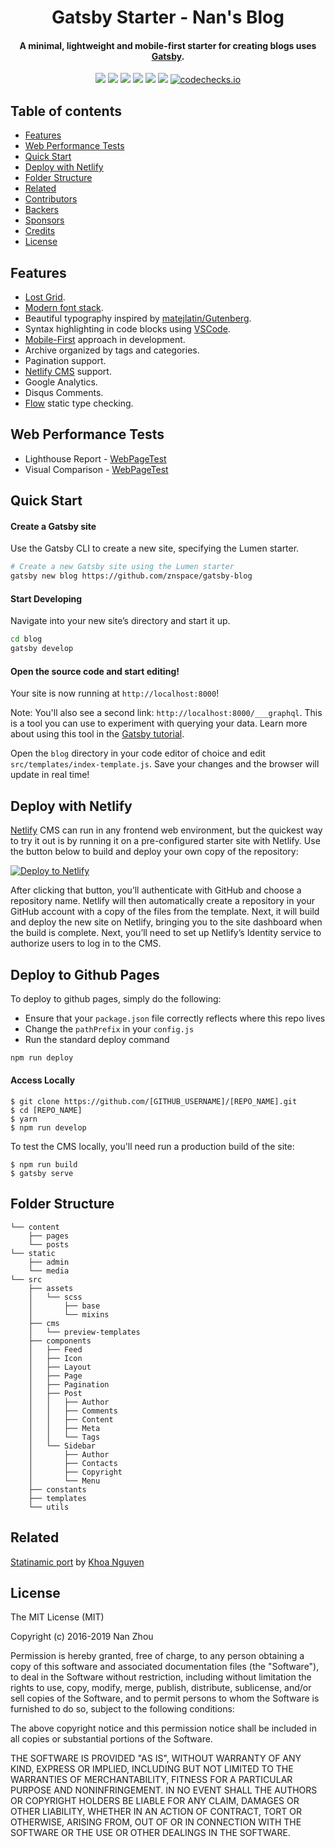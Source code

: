 <h1 align="center">
  Gatsby Starter - Nan's Blog
</h1>

<h4 align="center">
  A minimal, lightweight and mobile-first starter for creating blogs uses <a href="https://github.com/gatsbyjs/gatsby" target="_blank">Gatsby</a>.
</h4>

<p align="center">
    <a target="_blank" href="https://circleci.com/gh/ZNspace/gatsby-blog"><img src="https://circleci.com/gh/ZNspace/gatsby-blog.svg?style=svg"></a>
    <a target="_blank" href="https://travis-ci.com/ZNspace/gatsby-blog/"><img src="https://travis-ci.com/ZNspace/gatsby-blog.svg?branch=master"/></a>
    <a href="https://codecov.io/gh/ZNspace/gatsby-blog"><img src="https://codecov.io/gh/ZNspace/gatsby-blog/branch/master/graph/badge.svg" /></a>
    <a href="https://www.codacy.com/manual/ZNspace/gatsby-blog?utm_source=github.com&amp;utm_medium=referral&amp;utm_content=ZNspace/gatsby-blog&amp;utm_campaign=Badge_Grade"><img src="https://api.codacy.com/project/badge/Grade/e6af4a3ee08e4ed8ac929e65674f1a68"/></a>
    <a href="https://app.fossa.com/projects/git%2Bgithub.com%2FZNspace%2Fgatsby-blog?ref=badge_shield" alt="FOSSA Status"><img src="https://app.fossa.com/api/projects/git%2Bgithub.com%2FZNspace%2Fgatsby-blog.svg?type=shield"/></a>
    <a href="http://github.com/znspace/gatsby-blog" alt="GitHub Actions status"><img src="https://github.com/znspace/gatsby-blog/workflows/Node%20CI/badge.svg"/></a>
    <a href="https://codechecks.io"><img src="https://raw.githubusercontent.com/codechecks/docs/master/images/badges/badge-default.svg?sanitize=true" alt="codechecks.io" /></a>
</p>

## Table of contents

- [Features](http://github.com/znspace/gatsby-blog#features)
- [Web Performance Tests](http://github.com/znspace/gatsby-blog#web-performance-tests)
- [Quick Start](http://github.com/znspace/gatsby-blog#quick-start)
- [Deploy with Netlify](http://github.com/znspace/gatsby-blog#deploy-with-netlify)
- [Folder Structure](http://github.com/znspace/gatsby-blog#folder-structure)
- [Related](http://github.com/znspace/gatsby-blog#related)
- [Contributors](http://github.com/znspace/gatsby-blog#contributors)
- [Backers](http://github.com/znspace/gatsby-blog#backers)
- [Sponsors](http://github.com/znspace/gatsby-blog#sponsors)
- [Credits](http://github.com/znspace/gatsby-blog#credits)
- [License](http://github.com/znspace/gatsby-blog#license)

## Features

- [Lost Grid](http://lostgrid.org).
- [Modern font stack](https://bitsofco.de/the-new-system-font-stack).
- Beautiful typography inspired by [matejlatin/Gutenberg](https://github.com/matejlatin/Gutenberg).
- Syntax highlighting in code blocks using [VSCode](https://github.com/andrewbranch/gatsby-remark-vscode).
- [Mobile-First](https://medium.com/@mrmrs_/mobile-first-css-48bc4cc3f60f) approach in development.
- Archive organized by tags and categories.
- Pagination support.
- [Netlify CMS](https://www.netlifycms.org) support.
- Google Analytics.
- Disqus Comments.
- [Flow](https://flow.org/) static type checking.

## Web Performance Tests

- Lighthouse Report - [WebPageTest](https://googlechrome.github.io/lighthouse/viewer/?psiurl=https%3A%2F%2Fblog.znspace.cn%2F&strategy=mobile&category=performance&category=accessibility&category=best-practices&category=seo&category=pwa&utm_source=lh-chrome-ext)
- Visual Comparison - [WebPageTest](https://www.webpagetest.org/result/200326_TV_c4ce3dbeb670bfbefc0e77a60e340ac6/)

## Quick Start

#### Create a Gatsby site

Use the Gatsby CLI to create a new site, specifying the Lumen starter.

```sh
# Create a new Gatsby site using the Lumen starter
gatsby new blog https://github.com/znspace/gatsby-blog
```

#### Start Developing

Navigate into your new site’s directory and start it up.

```sh
cd blog
gatsby develop
```

#### Open the source code and start editing!

Your site is now running at `http://localhost:8000`!

Note: You'll also see a second link: `http://localhost:8000/___graphql`. This is a tool you can use to experiment with querying your data. Learn more about using this tool in the [Gatsby tutorial](https://www.gatsbyjs.org/tutorial/part-five/#introducing-graphiql).

Open the `blog` directory in your code editor of choice and edit `src/templates/index-template.js`. Save your changes and the browser will update in real time!

## Deploy with Netlify

[Netlify](https://netlify.com) CMS can run in any frontend web environment, but the quickest way to try it out is by running it on a pre-configured starter site with Netlify. Use the button below to build and deploy your own copy of the repository:

<a href="https://app.netlify.com/start/deploy?repository=https://github.com/ZNspace/gatsby-blog" target="_blank"><img src="https://www.netlify.com/img/deploy/button.svg" alt="Deploy to Netlify"></a>

After clicking that button, you’ll authenticate with GitHub and choose a repository name. Netlify will then automatically create a repository in your GitHub account with a copy of the files from the template. Next, it will build and deploy the new site on Netlify, bringing you to the site dashboard when the build is complete. Next, you’ll need to set up Netlify’s Identity service to authorize users to log in to the CMS.

## Deploy to Github Pages

To deploy to github pages, simply do the following:

- Ensure that your `package.json` file correctly reflects where this repo lives
- Change the `pathPrefix` in your `config.js`
- Run the standard deploy command

```sh
npm run deploy
```

#### Access Locally

```
$ git clone https://github.com/[GITHUB_USERNAME]/[REPO_NAME].git
$ cd [REPO_NAME]
$ yarn
$ npm run develop
```

To test the CMS locally, you'll need run a production build of the site:

```
$ npm run build
$ gatsby serve
```

## Folder Structure

```
└── content
    ├── pages
    └── posts
└── static
    ├── admin
    └── media
└── src
    ├── assets
    │   └── scss
    │       ├── base
    │       └── mixins
    ├── cms
    │   └── preview-templates
    ├── components
    │   ├── Feed
    │   ├── Icon
    │   ├── Layout
    │   ├── Page
    │   ├── Pagination
    │   ├── Post
    │   │   ├── Author
    │   │   ├── Comments
    │   │   ├── Content
    │   │   ├── Meta
    │   │   └── Tags
    │   └── Sidebar
    │       ├── Author
    │       ├── Contacts
    │       ├── Copyright
    │       └── Menu
    ├── constants
    ├── templates
    └── utils

```

## Related

[Statinamic port](https://github.com/thangngoc89/statinamic-theme-lumen) by [Khoa Nguyen](https://github.com/thangngoc89)

## License

The MIT License (MIT)

Copyright (c) 2016-2019 Nan Zhou

Permission is hereby granted, free of charge, to any person obtaining a copy
of this software and associated documentation files (the "Software"), to deal
in the Software without restriction, including without limitation the rights
to use, copy, modify, merge, publish, distribute, sublicense, and/or sell
copies of the Software, and to permit persons to whom the Software is
furnished to do so, subject to the following conditions:

The above copyright notice and this permission notice shall be included in all
copies or substantial portions of the Software.

THE SOFTWARE IS PROVIDED "AS IS", WITHOUT WARRANTY OF ANY KIND, EXPRESS OR
IMPLIED, INCLUDING BUT NOT LIMITED TO THE WARRANTIES OF MERCHANTABILITY,
FITNESS FOR A PARTICULAR PURPOSE AND NONINFRINGEMENT. IN NO EVENT SHALL THE
AUTHORS OR COPYRIGHT HOLDERS BE LIABLE FOR ANY CLAIM, DAMAGES OR OTHER
LIABILITY, WHETHER IN AN ACTION OF CONTRACT, TORT OR OTHERWISE, ARISING FROM,
OUT OF OR IN CONNECTION WITH THE SOFTWARE OR THE USE OR OTHER DEALINGS IN THE
SOFTWARE.
